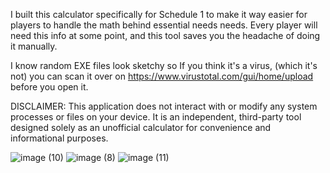 I built this calculator specifically for Schedule 1 to make it way easier for players to handle the math behind essential needs needs. Every player will need this info at some point, and this tool saves you the headache of doing it manually.

I know random EXE files look sketchy so If you think it's a virus, (which it's not) you can scan it over on https://www.virustotal.com/gui/home/upload before you open it.

DISCLAIMER: This application does not interact with or modify any system processes or files on your device. It is an independent, third-party tool designed solely as an unofficial calculator for convenience and informational purposes.

![image (10)](https://github.com/user-attachments/assets/ebe96855-f70a-4e34-8d22-fb6a3838f914)
![image (8)](https://github.com/user-attachments/assets/191d45ec-deea-4e32-808e-04b06a2aeb73)
![image (11)](https://github.com/user-attachments/assets/0bee08cc-810a-4cd2-9c8d-71dd328c0743)
